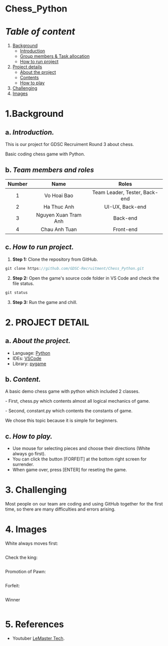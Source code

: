 # Chess_Python

# **_Table of content_**
1. [Background](#1background)
   - [Introduction](#a-introduction)
   - [Group members & Task allocation](#b-team-members-and-roles)
   - [How to run project](#c-how-to-run-project)
2. [Project details](#2-project-detail)
   - [About the project](#a-about-the-project)
   - [Contents](#b-content)
   - [How to play](#c-how-to-play)
3. [Challenging](#3-challenging)
4. [Images](#4-images)

# **1.Background**
## a. _Introduction._
<div style = "text-align: justify"><p>
This is our project for GDSC Recruiment Round 3 about chess.</p>
<p>Basic coding chess game with Python.</p>
</div>


## b. _Team members and roles_
| Number |   Name   | Roles |
| :----: | :------: | :----------------------------------------------:|
|   1    |   Vo Hoai Bao   |Team Leader, Tester, Back-end  
|   2    |   Ha Thuc Anh   |  UI-UX, Back-end
|   3    |   Nguyen Xuan Tram Anh   |Back-end               
|   4    |   Chau Anh Tuan   |     Front-end|

## c. _How to run project._

1. **Step 1:** Clone the repository from GitHub.
```c
git clone https://github.com/GDSC-Recruitment/Chess_Python.git
```
2. **Step 2:** Open the game's source code folder in VS Code and check the file status.
```c
git status
```
3. **Step 3:** Run the game and chill.

# **2. PROJECT DETAIL**
## a. _About the project._
- Language: [Python](https://www.python.org/)
- IDEs: [VSCode](https://code.visualstudio.com/)
- Library: [pygame](https://www.pygame.org/)



## b. _Content._
<div style = "text-align: justify">
<p>A basic demo chess game with python which included 2 classes.</p>
<p>- First, chess.py which contents almost all logical mechanics of game.</p>
<p>- Second, constant.py which contents the constants of game.</p>
We chose this topic because it is simple for beginners.
</div>

## c. _How to play._

- Use mouse for selecting pieces and choose their directions (White always go first).
- You can click the button [FORFEIT] at the bottom right screen for surrender.
- When game over, press [ENTER] for reseting the game.

# **3. Challenging**
<div style = "text-align: justify"><p>
Most people on our team are coding and using GitHub together for the first time, so there are many difficulties and errors arising. </p>
</div>

# **4. Images**

<div text-align="center"><p>White always moves first:</p>
<img src="assets\screenshots\white_first_turn.png" alt="">
</div>
<div text-align="center"><p>Check the king:</p>
<img src="assets\screenshots\check_king.png" alt="">
</div>
<div text-align="center"><p>Promotion of Pawn:</p>
<img src="assets\screenshots\promotion_pawn.png" alt="">
</div>
<div text-align="center"><p>Forfeit:</p>
<img src="assets\screenshots\forfeit.png" alt="">
</div>
<div text-align="center"><p>Winner</p>
<img src="assets\screenshots\white_won.png" alt="">
</div>

# **5. References**

- Youtuber [LeMaster Tech](https://www.youtube.com/@lemastertech).




